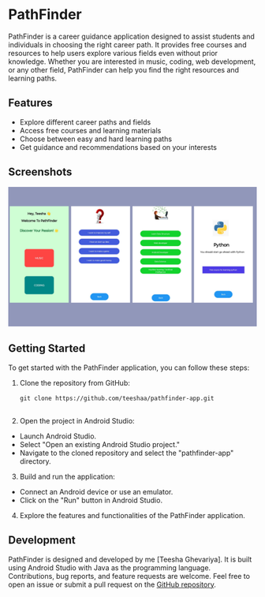 # PathFinder

PathFinder is a career guidance application designed to assist students and individuals in choosing the right career path. It provides free courses and resources to help users explore various fields even without prior knowledge. Whether you are interested in music, coding, web development, or any other field, PathFinder can help you find the right resources and learning paths.

## Features

- Explore different career paths and fields
- Access free courses and learning materials
- Choose between easy and hard learning paths
- Get guidance and recommendations based on your interests

## Screenshots

![Screenshot 1](screenshots/screenshot.png)


## Getting Started

To get started with the PathFinder application, you can follow these steps:

1. Clone the repository from GitHub:

   ```shell
   git clone https://github.com/teeshaa/pathfinder-app.git


2. Open the project in Android Studio:

- Launch Android Studio.
- Select "Open an existing Android Studio project."
- Navigate to the cloned repository and select the "pathfinder-app" directory.

3. Build and run the application:

- Connect an Android device or use an emulator.
- Click on the "Run" button in Android Studio.

4. Explore the features and functionalities of the PathFinder application.

## Development

PathFinder is designed and developed by me [Teesha Ghevariya]. It is built using Android Studio with Java as the programming language. Contributions, bug reports, and feature requests are welcome. Feel free to open an issue or submit a pull request on the [GitHub repository](https://github.com/teeshaa/pathfinder-app).


   

